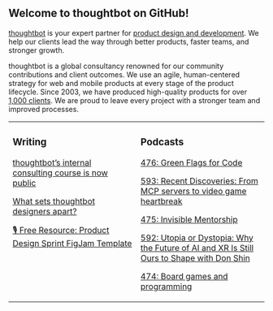 ## Welcome to thoughtbot on GitHub!

[thoughtbot][1] is your expert partner for [product design and development][2].
We help our clients lead the way through better products, faster teams, and stronger growth.

thoughtbot is a global consultancy renowned for our community contributions and
client outcomes. We use an agile, human-centered strategy for web and mobile
products at every stage of the product lifecycle. Since 2003, we have produced
high-quality products for over [1,000 clients][3]. We are proud to leave every
project with a stronger team and improved processes.

<table><tr><td valign="top" width="50%">

### Writing

<!-- blog starts -->
[thoughtbot’s internal consulting course is now public](https://feed.thoughtbot.com/link/24077/17174879/thoughtbot-s-internal-consulting-course-is-now-public)

[What sets thoughtbot designers apart?](https://feed.thoughtbot.com/link/24077/17174057/what-sets-thoughtbot-designers-apart)

[🎙️ Free Resource: Product Design Sprint FigJam Template](https://feed.thoughtbot.com/link/24077/17173309/free-resource-product-design-sprint-figjam-template)

<!-- blog ends -->
</td><td valign="top" width="50%">

### Podcasts

<!-- podcasts starts -->
[476: Green Flags for Code](https://bikeshed.thoughtbot.com/476)

[593: Recent Discoveries: From MCP servers to video game heartbreak](https://podcast.thoughtbot.com/593)

[475: Invisible Mentorship](https://bikeshed.thoughtbot.com/475)

[592: Utopia or Dystopia: Why the Future of AI and XR Is Still Ours to Shape with Don Shin](https://podcast.thoughtbot.com/592)

[474: Board games and programming](https://bikeshed.thoughtbot.com/474)

<!-- podcasts ends -->
</td></tr></table>

[1]: https://thoughtbot.com
[2]: https://thoughtbot.com/services
[3]: https://thoughtbot.com/case-studies
